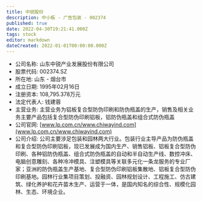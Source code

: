 ```yaml
---
title: 中锐股份
description: 中小板 - 广告包装 - 002374
published: true
date: 2022-04-30T19:21:41.000Z
tags: stock
editor: markdown
dateCreated: 2022-01-01T00:00:00.000Z
---
```


- 公司名称: 山东中锐产业发展股份有限公司
- 股票代码: 002374.SZ
- 所在地: 山东 - 烟台市
- 成立日期: 1995年02月16日
- 注册资本: 108,795.378万元
- 法定代表人: 钱建蓉
- 主营业务: 主营业务为铝板复合型防伪印刷和防伪瓶盖的生产，销售及相关业务主要产品包括复合型防伪印刷铝板，铝防伪瓶盖和组合式防伪瓶盖
- 公司官网: [www.lp.com.cn/www.chiwayind.com](www.lp.com.cn/www.chiwayind.com)
- 公司介绍: 公司主要涉足包装和园林两大行业。包装行业主导产品为防伪瓶盖和复合型防伪印刷铝板，现已发展成为国内生产、销售铝板、铝板复合型防伪印刷、各种铝防伪瓶盖、组合式防伪瓶盖的自动和半自动生产线、数控冲床、电脑创意雕刻、各种冷冲模具、注塑模具等关联多元化一条龙服务的专业厂家；亚洲的防伪瓶盖生产基地、复合型防伪印刷铝板集散地、铝板复合型防伪印刷基地。园林行业集项目策划、投融资、园林规划设计、工程施工、仿古建筑、绿化养护和花卉苗木生产、运营于一体，是国内知名的综合性、规模化园林、生态、环境企业。


